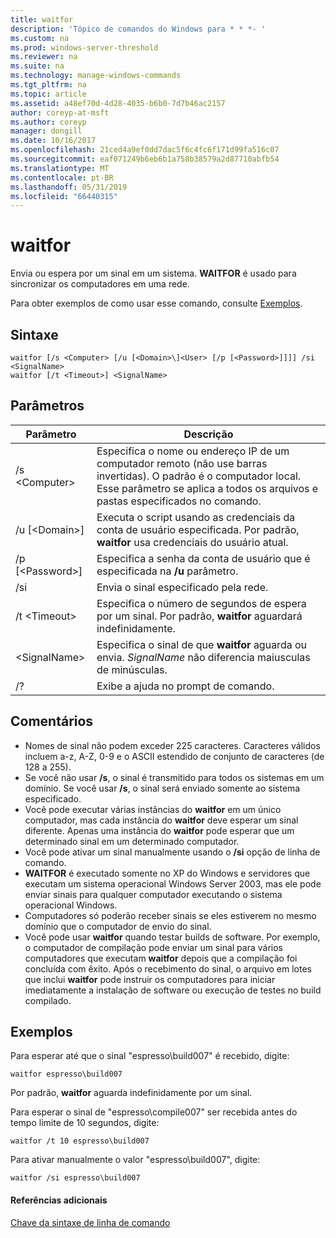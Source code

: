 ```yaml
---
title: waitfor
description: 'Tópico de comandos do Windows para * * *- '
ms.custom: na
ms.prod: windows-server-threshold
ms.reviewer: na
ms.suite: na
ms.technology: manage-windows-commands
ms.tgt_pltfrm: na
ms.topic: article
ms.assetid: a48ef70d-4d28-4035-b6b0-7d7b46ac2157
author: coreyp-at-msft
ms.author: coreyp
manager: dongill
ms.date: 10/16/2017
ms.openlocfilehash: 21ced4a9ef0dd7dac5f6c4fc6f171d99fa516c07
ms.sourcegitcommit: eaf071249b6eb6b1a758b38579a2d87710abfb54
ms.translationtype: MT
ms.contentlocale: pt-BR
ms.lasthandoff: 05/31/2019
ms.locfileid: "66440315"
---
```

# <a name="waitfor"></a>waitfor



Envia ou espera por um sinal em um sistema. **WAITFOR** é usado para sincronizar os computadores em uma rede.

Para obter exemplos de como usar esse comando, consulte [Exemplos](#BKMK_examples).

## <a name="syntax"></a>Sintaxe

```
waitfor [/s <Computer> [/u [<Domain>\]<User> [/p [<Password>]]]] /si <SignalName>
waitfor [/t <Timeout>] <SignalName>
```

## <a name="parameters"></a>Parâmetros

|       Parâmetro       |                                                                                         Descrição                                                                                          |
|-----------------------|----------------------------------------------------------------------------------------------------------------------------------------------------------------------------------------------|
|    /s \<Computer>     | Especifica o nome ou endereço IP de um computador remoto (não use barras invertidas). O padrão é o computador local. Esse parâmetro se aplica a todos os arquivos e pastas especificados no comando. |
| /u [\<Domain>\]<User> |                              Executa o script usando as credenciais da conta de usuário especificada. Por padrão, **waitfor** usa credenciais do usuário atual.                               |
|   /p [\<Password>]    |                                                    Especifica a senha da conta de usuário que é especificada na **/u** parâmetro.                                                     |
|          /si          |                                                                        Envia o sinal especificado pela rede.                                                                        |
|     /t \<Timeout>     |                                              Especifica o número de segundos de espera por um sinal. Por padrão, **waitfor** aguardará indefinidamente.                                               |
|     \<SignalName>     |                                                Especifica o sinal de que **waitfor** aguarda ou envia. *SignalName* não diferencia maiusculas de minúsculas.                                                 |
|          /?           |                                                                             Exibe a ajuda no prompt de comando.                                                                             |

## <a name="remarks"></a>Comentários

-   Nomes de sinal não podem exceder 225 caracteres. Caracteres válidos incluem a-z, A-Z, 0-9 e o ASCII estendido de conjunto de caracteres (de 128 a 255).
-   Se você não usar **/s**, o sinal é transmitido para todos os sistemas em um domínio. Se você usar **/s**, o sinal será enviado somente ao sistema especificado.
-   Você pode executar várias instâncias do **waitfor** em um único computador, mas cada instância do **waitfor** deve esperar um sinal diferente. Apenas uma instância do **waitfor** pode esperar que um determinado sinal em um determinado computador.
-   Você pode ativar um sinal manualmente usando o **/si** opção de linha de comando.
-   **WAITFOR** é executado somente no XP do Windows e servidores que executam um sistema operacional Windows Server 2003, mas ele pode enviar sinais para qualquer computador executando o sistema operacional Windows.
-   Computadores só poderão receber sinais se eles estiverem no mesmo domínio que o computador de envio do sinal.
-   Você pode usar **waitfor** quando testar builds de software. Por exemplo, o computador de compilação pode enviar um sinal para vários computadores que executam **waitfor** depois que a compilação foi concluída com êxito. Após o recebimento do sinal, o arquivo em lotes que inclui **waitfor** pode instruir os computadores para iniciar imediatamente a instalação de software ou execução de testes no build compilado.

## <a name="BKMK_examples"></a>Exemplos

Para esperar até que o sinal "espresso\build007" é recebido, digite:
```
waitfor espresso\build007
```
Por padrão, **waitfor** aguarda indefinidamente por um sinal.

Para esperar o sinal de "espresso\compile007" ser recebida antes do tempo limite de 10 segundos, digite:
```
waitfor /t 10 espresso\build007
```
Para ativar manualmente o valor "espresso\build007", digite:
```
waitfor /si espresso\build007
```

#### <a name="additional-references"></a>Referências adicionais

[Chave da sintaxe de linha de comando](command-line-syntax-key.md)